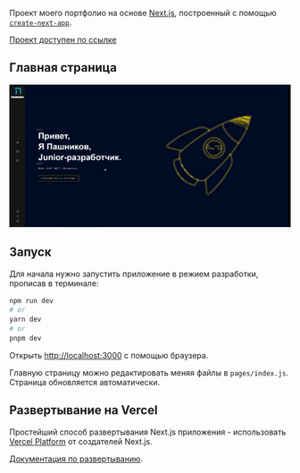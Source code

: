 Проект моего портфолио на основе [Next.js](https://nextjs.org/), построенный с помощью [`create-next-app`](https://github.com/vercel/next.js/tree/canary/packages/create-next-app).

[Проект доступен по ссылке](https://nextjs-portfolio-98gtp34ij-tozuf0x.vercel.app)

## Главная страница
![](https://github.com/tozuf0x/nextjs-portfolio/blob/main/public/main.gif)

## Запуск

Для начала нужно запустить приложение в режием разработки, прописав в терминале:

```bash
npm run dev
# or
yarn dev
# or
pnpm dev
```

Открыть [http://localhost:3000](http://localhost:3000) с помощью браузера.

Главную страницу можно редактировать меняя файлы в  `pages/index.js`. Страница обновляется автоматически.

## Развертывание на Vercel

Простейший способ развертывания Next.js приложения - использовать [Vercel Platform](https://vercel.com/new?utm_medium=default-template&filter=next.js&utm_source=create-next-app&utm_campaign=create-next-app-readme) от создателей Next.js.

[Документация по развертыванию](https://nextjs.org/docs/deployment).
